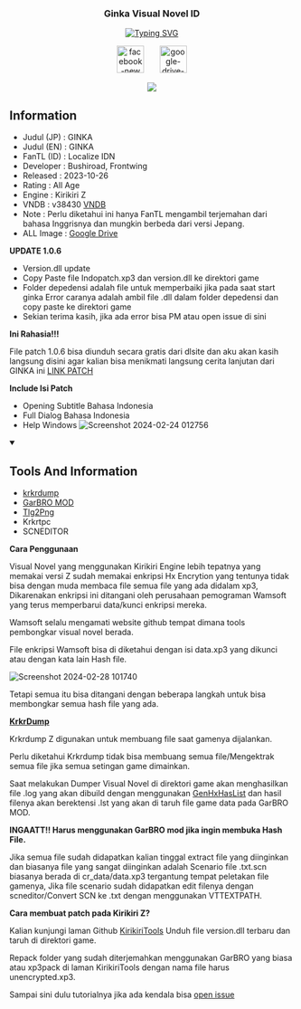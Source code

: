 
<h3 align='center'>
Ginka Visual Novel ID 
</h3>


<p align='center'>
<a href="https://www.facebook.com/profile.php?id=100086800552053"><img src="https://readme-typing-svg.demolab.com?font=Roboto&pause=1000&center=true&random=false&width=435&lines=Facebook+Zero+Novel" alt="Typing SVG" /></a>
</p>

<p align='center'>
<a href="https://www.facebook.com/profile.php?id=100086800552053" target="_blank" rel="noopener noreferrer"><img width="48" height="48" src="https://img.icons8.com/color/48/facebook-new.png" alt="facebook-new" alt="Facebook" height="30" width="40" /></a>
&#8287;&#8287;&#8287;&#8287;&#8287;
<a href="https://drive.google.com/drive/folders/12qXtlLilpb0KjsxQzSsMSo-4lFJtivsQ?usp=sharing"> <img width="48" height="48" src="https://img.icons8.com/color/48/google-drive--v2.png" alt="google-drive--v2" /></a><span</span>
</p>

<p align='center'>
<img src="https://blogger.googleusercontent.com/img/b/R29vZ2xl/AVvXsEho_VuHlPznIUm0MYZOyaUIRmGgfhvLPG7Gm5ZGbfHPEGigB2UIHOjFWTbWG7BsvdIJivyz8YfLm0R4aoJjgSP1p_0nbbNEX69mnXAVKU803cwLHyFOnDsb5ZpmiVn5fUHOOnWs3DoSLZZDGR5rrMXbJ_w_KcHs6XMpnBWha6u4tgpVluWSI1iepCobhQA/s16000/ev009bl.png"


<details open> 
  <summary><h2>Information</h2></summary>

- Judul (JP) : GINKA
- Judul (EN) : GINKA
- FanTL (ID) : Localize IDN
- Developer  : Bushiroad, Frontwing
- Released   : 2023-10-26
- Rating     : All Age
- Engine     : Kirikiri Z
- VNDB       : v38430 [VNDB](https://vndb.org/v38430)
- Note       : Perlu diketahui ini hanya FanTL mengambil terjemahan dari bahasa Inggrisnya dan mungkin berbeda dari versi Jepang.
- ALL Image  : [Google Drive](https://drive.google.com/drive/folders/12qXtlLilpb0KjsxQzSsMSo-4lFJtivsQ?usp=sharing)

**UPDATE 1.0.6**
- Version.dll update
- Copy Paste file Indopatch.xp3 dan version.dll ke direktori game
- Folder depedensi adalah file untuk memperbaiki jika pada saat start ginka Error
  caranya adalah ambil file .dll dalam folder depedensi dan copy paste ke direktori game
- Sekian terima kasih, jika ada error bisa PM atau open issue di sini 

**Ini Rahasia!!!**

File patch 1.0.6 bisa diunduh secara gratis dari dlsite dan aku akan kasih langsung disini agar kalian 
bisa menikmati langsung cerita lanjutan dari GINKA ini
[LINK PATCH](https://trial.dlsite.com/professional/files/VJ01000949/DLsite_GINKA_106patch.zip)


**Include Isi Patch**

- Opening Subtitle Bahasa Indonesia
- Full Dialog Bahasa Indonesia
- Help Windows
![Screenshot 2024-02-24 012756](https://github.com/Walkedharmony/GINKA-IND/assets/157404664/b5435bd8-3171-47fc-b877-597c05d005f4)

</detail>


<details open> 
  <summary><h2>Tools And Information</h2></summary> 

- [krkrdump](https://github.com/crskycode/KrkrDump) 
- [GarBRO MOD](https://github.com/crskycode/GARbro)
- [Tlg2Png](https://github.com/vn-tools/tlg2png)
- Krkrtpc
- SCNEDITOR

**Cara Penggunaan** 

Visual Novel yang menggunakan Kirikiri Engine lebih tepatnya yang memakai versi Z sudah memakai enkripsi Hx Encrytion yang tentunya tidak bisa 
dengan muda membaca file semua file yang ada didalam xp3, Dikarenakan enkripsi ini ditangani oleh perusahaan pemograman Wamsoft yang terus 
memperbarui data/kunci enkripsi mereka. 

Wamsoft selalu mengamati website github tempat dimana tools pembongkar visual novel berada. 

File enkripsi Wamsoft bisa di diketahui dengan isi data.xp3 yang dikunci atau dengan kata lain Hash file. 

![Screenshot 2024-02-28 101740](https://github.com/Walkedharmony/GINKA-IND/assets/157404664/a6d00df4-7d3b-4cd7-96ec-52e5e9abcf20)

Tetapi semua itu bisa ditangani dengan beberapa langkah untuk bisa membongkar semua hash file yang ada. 

**[KrkrDump](https://github.com/crskycode/KrkrDump)**

Krkrdump Z digunakan untuk membuang file saat gamenya dijalankan. 

Perlu diketahui Krkrdump tidak bisa membuang semua file/Mengektrak semua file jika semua setingan game dimainkan. 

Saat melakukan Dumper Visual Novel di direktori game akan menghasilkan file .log yang akan dibuild dengan menggunakan [GenHxHasList](https://github.com/crskycode/GenHxHashList) dan hasil filenya akan berektensi .lst yang akan di taruh file game data pada GarBRO MOD. 

**INGAATT!! Harus menggunakan GarBRO mod jika ingin membuka Hash File.**

Jika semua file sudah didapatkan kalian tinggal extract file yang diinginkan dan biasanya file yang sangat diinginkan adalah Scenario file .txt.scn
biasanya berada di cr_data/data.xp3 tergantung tempat peletakan file gamenya, Jika file scenario sudah didapatkan edit filenya dengan scneditor/Convert SCN ke .txt dengan menggunakan VTTEXTPATH. 

**Cara membuat patch pada Kirikiri Z?** 

Kalian kunjungi laman Github [KirikiriTools](https://github.com/arcusmaximus/KirikiriTools) Unduh file version.dll terbaru dan taruh di direktori game. 

Repack folder yang sudah diterjemahkan menggunakan GarBRO yang biasa atau xp3pack di laman KirikiriTools dengan nama file harus unencrypted.xp3. 

Sampai sini dulu tutorialnya jika ada kendala bisa [open issue](https://github.com/Walkedharmony/GINKA-IND/issues)

